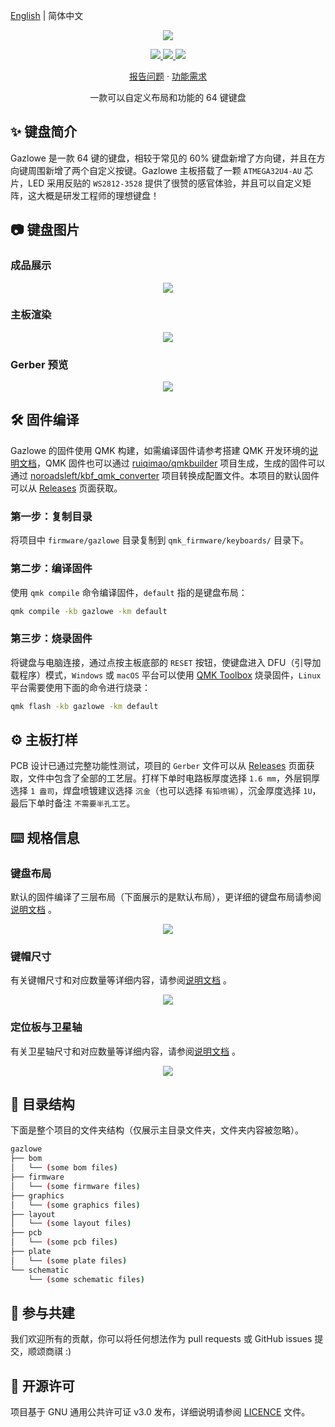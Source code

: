 [English](README.md) | 简体中文

<p align="center">
    <img src="https://cdn.jsdelivr.net/gh/seatonjiang/gazlowe@main/.github/gazlowe-logo.png">
</p>

<p align="center">
    <a href="https://github.com/seatonjiang/gazlowe/issues">
        <img src="https://img.shields.io/github/issues/seatonjiang/gazlowe?style=flat-square&color=blue">
    </a>
    <a href="https://github.com/seatonjiang/gazlowe/pulls">
        <img src="https://img.shields.io/github/issues-pr/seatonjiang/gazlowe?style=flat-square&color=brightgreen">
    </a>
    <a href="https://github.com/seatonjiang/gazlowe/blob/main/LICENSE">
        <img src="https://img.shields.io/github/license/seatonjiang/gazlowe?&style=flat-square">
    </a>
</p>

<p align="center">
    <a href="https://github.com/seatonjiang/gazlowe/issues">报告问题</a>
    ·
    <a href="https://github.com/seatonjiang/gazlowe/issues">功能需求</a>
</p>

<p align="center">一款可以自定义布局和功能的 64 键键盘</p>

## ✨ 键盘简介

Gazlowe 是一款 64 键的键盘，相较于常见的 60% 键盘新增了方向键，并且在方向键周围新增了两个自定义按键。Gazlowe 主板搭载了一颗 `ATMEGA32U4-AU` 芯片，LED 采用反贴的 `WS2812-3528` 提供了很赞的感官体验，并且可以自定义矩阵，这大概是研发工程师的理想键盘！

## 📷 键盘图片

### 成品展示

<p align="center">
    <img src="https://cdn.jsdelivr.net/gh/seatonjiang/gazlowe@main/.github/gazlowe-main.jpg">
</p>

### 主板渲染

<p align="center">
    <img src="https://cdn.jsdelivr.net/gh/seatonjiang/gazlowe@main/graphics/purple/graphics-gazlowe-purple-bottom.svg">
</p>

### Gerber 预览

<p align="center">
    <img src="https://cdn.jsdelivr.net/gh/seatonjiang/gazlowe@main/.github/gazlowe-gerber.png">
</p>

## 🛠️ 固件编译

Gazlowe 的固件使用 QMK 构建，如需编译固件请参考搭建 QMK 开发环境的[说明文档](https://docs.qmk.fm/#/newbs_getting_started)，QMK 固件也可以通过 [ruiqimao/qmkbuilder](https://github.com/ruiqimao/qmkbuilder) 项目生成，生成的固件可以通过 [noroadsleft/kbf_qmk_converter](https://github.com/noroadsleft/kbf_qmk_converter) 项目转换成配置文件。本项目的默认固件可以从 [Releases](https://github.com/seatonjiang/gazlowe/releases) 页面获取。

### 第一步：复制目录

将项目中 `firmware/gazlowe` 目录复制到 `qmk_firmware/keyboards/` 目录下。

### 第二步：编译固件

使用 `qmk compile` 命令编译固件，`default` 指的是键盘布局：

```bash
qmk compile -kb gazlowe -km default
```

### 第三步：烧录固件

将键盘与电脑连接，通过点按主板底部的 `RESET` 按钮，使键盘进入 DFU（引导加载程序）模式，`Windows` 或 `macOS` 平台可以使用 [QMK Toolbox](https://github.com/qmk/qmk_toolbox/releases) 烧录固件，`Linux` 平台需要使用下面的命令进行烧录：

```bash
qmk flash -kb gazlowe -km default
```

## ⚙️ 主板打样

PCB 设计已通过完整功能性测试，项目的 `Gerber` 文件可以从 [Releases](https://github.com/seatonjiang/gazlowe/releases) 页面获取，文件中包含了全部的工艺层。打样下单时电路板厚度选择 `1.6 mm`，外层铜厚选择 `1 盎司`，焊盘喷镀建议选择 `沉金`（也可以选择 `有铅喷锡`），沉金厚度选择 `1U`，最后下单时备注 `不需要半孔工艺`。

## ⌨️ 规格信息

### 键盘布局

默认的固件编译了三层布局（下面展示的是默认布局），更详细的键盘布局请参阅[说明文档](https://github.com/seatonjiang/gazlowe/blob/main/layout/README.zh-CN.md) 。

<p align="center">
    <img src="https://cdn.jsdelivr.net/gh/seatonjiang/gazlowe@main/layout/level-0/layout-gazlowe-level-0.png">
</p>

### 键帽尺寸

有关键帽尺寸和对应数量等详细内容，请参阅[说明文档](https://github.com/seatonjiang/gazlowe/blob/main/layout/keycap/README.zh-CN.md) 。

<p align="center">
    <img src="https://cdn.jsdelivr.net/gh/seatonjiang/gazlowe@main/layout/keycap/layout-gazlowe-keycap.png">
</p>

### 定位板与卫星轴

有关卫星轴尺寸和对应数量等详细内容，请参阅[说明文档](https://github.com/seatonjiang/gazlowe/blob/main/plate/README.zh-CN.md) 。

<p align="center">
    <img src="https://cdn.jsdelivr.net/gh/seatonjiang/gazlowe@main/plate/plate-gazlowe.png">
</p>

## 📂 目录结构

下面是整个项目的文件夹结构（仅展示主目录文件夹，文件夹内容被忽略）。

```bash
gazlowe
├── bom
│   └── (some bom files)
├── firmware
│   └── (some firmware files)
├── graphics
│   └── (some graphics files)
├── layout
│   └── (some layout files)
├── pcb
│   └── (some pcb files)
├── plate
│   └── (some plate files)
└── schematic
    └── (some schematic files)
```

## 🤝 参与共建

我们欢迎所有的贡献，你可以将任何想法作为 pull requests 或 GitHub issues 提交，顺颂商祺 :)

## 📃 开源许可

项目基于 GNU 通用公共许可证 v3.0 发布，详细说明请参阅 [LICENCE](https://github.com/seatonjiang/gazlowe/blob/main/LICENSE) 文件。